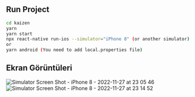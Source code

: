 
## Run Project

```bash 
cd kaizen
yarn
yarn start
npx react-native run-ios --simulator="iPhone 8" (or another simulator)
or
yarn android (You need to add local.properties file)

```

## Ekran Görüntüleri

![Simulator Screen Shot - iPhone 8 - 2022-11-27 at 23 05 46](https://user-images.githubusercontent.com/36725302/204157496-e499d885-4a90-4461-b2eb-f0d47ec86a53.png)
![Simulator Screen Shot - iPhone 8 - 2022-11-27 at 23 14 52](https://user-images.githubusercontent.com/36725302/204157587-7992bcf8-09a7-4db1-81ca-244bb2d2c266.png)




    
